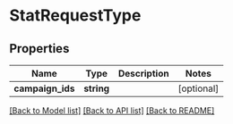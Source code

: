 # StatRequestType

## Properties
Name | Type | Description | Notes
------------ | ------------- | ------------- | -------------
**campaign_ids** | **string** |  | [optional] 

[[Back to Model list]](../../README.md#documentation-for-models) [[Back to API list]](../../README.md#documentation-for-api-endpoints) [[Back to README]](../../README.md)

